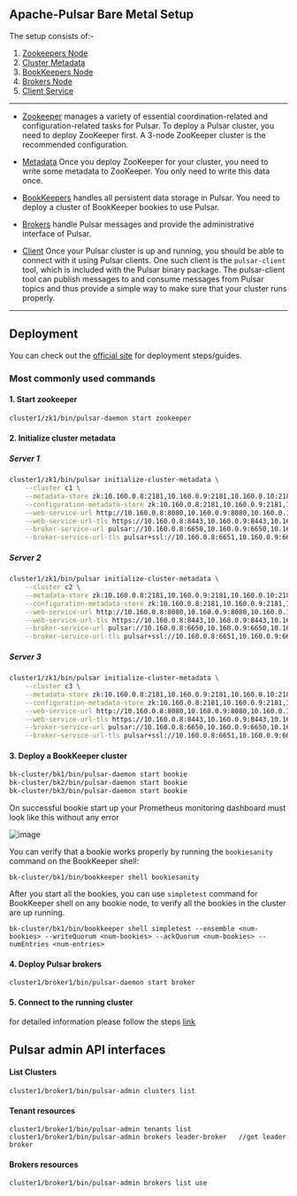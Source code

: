 ## Apache-Pulsar Bare Metal Setup

The setup consists of:-

1.  [Zookeepers Node](https://pulsar.apache.org/docs/2.11.x/deploy-bare-metal/#deploy-a-zookeeper-cluster)
2.  [Cluster Metadata](https://pulsar.apache.org/docs/2.11.x/deploy-bare-metal/#initialize-cluster-metadata)
3.  [BookKeepers Node](https://pulsar.apache.org/docs/2.11.x/deploy-bare-metal/#deploy-a-bookkeeper-cluster)
4.  [Brokers Node](https://pulsar.apache.org/docs/2.11.x/deploy-bare-metal/#deploy-pulsar-brokers)
5.  [Client Service](https://pulsar.apache.org/docs/2.11.x/deploy-bare-metal/#connect-to-the-running-cluster)

---

- [Zookeeper](https://zookeeper.apache.org/) manages a variety of essential coordination-related and configuration-related tasks for Pulsar. To deploy a Pulsar cluster, you need to deploy ZooKeeper first. A 3-node ZooKeeper cluster is the recommended configuration.

- [Metadata](https://pulsar.apache.org/docs/2.11.x/deploy-bare-metal/#initialize-cluster-metadata) Once you deploy ZooKeeper for your cluster, you need to write some metadata to ZooKeeper. You only need to write this data once.

- [BookKeepers](https://bookkeeper.apache.org/) handles all persistent data storage in Pulsar. You need to deploy a cluster of BookKeeper bookies to use Pulsar.

- [Brokers](https://pulsar.apache.org/docs/2.11.x/admin-api-brokers/) handle Pulsar messages and provide the administrative interface of Pulsar.

- [Client](https://pulsar.apache.org/docs/2.11.x/deploy-bare-metal/#connect-to-the-running-cluster) Once your Pulsar cluster is up and running, you should be able to connect with it using Pulsar clients. One such client is the `pulsar-client` tool, which is included with the Pulsar binary package. The pulsar-client tool can publish messages to and consume messages from Pulsar topics and thus provide a simple way to make sure that your cluster runs properly.

---

## Deployment

You can check out the [official site](https://pulsar.apache.org/docs/2.11.x/deploy-bare-metal/) for deployment steps/guides.

### Most commonly used commands

#### 1. Start zookeeper

```bash
cluster1/zk1/bin/pulsar-daemon start zookeeper
```

#### 2. Initialize cluster metadata <br>
##### Server 1 

```bash
cluster1/zk1/bin/pulsar initialize-cluster-metadata \
    --cluster c1 \
    --metadata-store zk:10.160.0.8:2181,10.160.0.9:2181,10.160.0.10:2181 \
    --configuration-metadata-store zk:10.160.0.8:2181,10.160.0.9:2181,10.160.0.10:2181 \
    --web-service-url http://10.160.0.8:8080,10.160.0.9:8080,10.160.0.10:8080 \
    --web-service-url-tls https://10.160.0.8:8443,10.160.0.9:8443,10.160.0.10:8443 \
    --broker-service-url pulsar://10.160.0.8:6650,10.160.0.9:6650,10.160.0.10:6650 \
    --broker-service-url-tls pulsar+ssl://10.160.0.8:6651,10.160.0.9:6651,10.160.0.10:6651
```
##### Server 2

```bash
cluster1/zk1/bin/pulsar initialize-cluster-metadata \
    --cluster c2 \
    --metadata-store zk:10.160.0.8:2181,10.160.0.9:2181,10.160.0.10:2181 \
    --configuration-metadata-store zk:10.160.0.8:2181,10.160.0.9:2181,10.160.0.10:2181 \
    --web-service-url http://10.160.0.8:8080,10.160.0.9:8080,10.160.0.10:8080 \
    --web-service-url-tls https://10.160.0.8:8443,10.160.0.9:8443,10.160.0.10:8443 \
    --broker-service-url pulsar://10.160.0.8:6650,10.160.0.9:6650,10.160.0.10:6650 \
    --broker-service-url-tls pulsar+ssl://10.160.0.8:6651,10.160.0.9:6651,10.160.0.10:6651
```
##### Server 3

```bash
cluster1/zk1/bin/pulsar initialize-cluster-metadata \
    --cluster c3 \
    --metadata-store zk:10.160.0.8:2181,10.160.0.9:2181,10.160.0.10:2181 \
    --configuration-metadata-store zk:10.160.0.8:2181,10.160.0.9:2181,10.160.0.10:2181 \
    --web-service-url http://10.160.0.8:8080,10.160.0.9:8080,10.160.0.10:8080 \
    --web-service-url-tls https://10.160.0.8:8443,10.160.0.9:8443,10.160.0.10:8443 \
    --broker-service-url pulsar://10.160.0.8:6650,10.160.0.9:6650,10.160.0.10:6650 \
    --broker-service-url-tls pulsar+ssl://10.160.0.8:6651,10.160.0.9:6651,10.160.0.10:6651
```
#### 3. Deploy a BookKeeper cluster
```bash
bk-cluster/bk1/bin/pulsar-daemon start bookie
bk-cluster/bk2/bin/pulsar-daemon start bookie
bk-cluster/bk3/bin/pulsar-daemon start bookie
```
On successful bookie start up your Prometheus monitoring dashboard must look like this without any error

![image](https://user-images.githubusercontent.com/3489735/216020985-72877bdb-77a6-458c-b7c7-51ce2f55a1ea.png)

You can verify that a bookie works properly by running the `bookiesanity` command on the BookKeeper shell:

```
bk-cluster/bk1/bin/bookkeeper shell bookiesanity
```

After you start all the bookies, you can use `simpletest` command for BookKeeper shell on any bookie node, to verify all the bookies in the cluster are up running.
```
bk-cluster/bk1/bin/bookkeeper shell simpletest --ensemble <num-bookies> --writeQuorum <num-bookies> --ackQuorum <num-bookies> --numEntries <num-entries>
```

#### 4. Deploy Pulsar brokers
```
cluster1/broker1/bin/pulsar-daemon start broker
```

#### 5. Connect to the running cluster
for detailed information please follow the steps [link](https://pulsar.apache.org/docs/2.11.x/deploy-bare-metal/#connect-to-the-running-cluster)


## Pulsar admin API interfaces
#### List Clusters
```
cluster1/broker1/bin/pulsar-admin clusters list
```
#### Tenant resources
``` 
cluster1/broker1/bin/pulsar-admin tenants list
cluster1/broker1/bin/pulsar-admin brokers leader-broker   //get leader broker
```
#### Brokers resources
```
cluster1/broker1/bin/pulsar-admin brokers list use 
```
